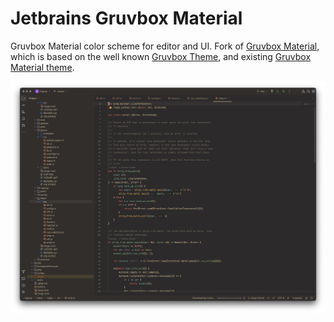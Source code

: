 # Jetbrains Gruvbox Material
<!-- Plugin description -->
Gruvbox Material color scheme for editor and UI.
Fork of [Gruvbox Material](https://plugins.jetbrains.com/plugin/19469-gruvbox-material),
which is based on the well known [Gruvbox Theme](https://plugins.jetbrains.com/plugin/12310-gruvbox-theme),
and existing [Gruvbox Material theme](https://github.com/sainnhe/gruvbox-material).
<!-- Plugin description end -->

![screenshot](Theme.png)